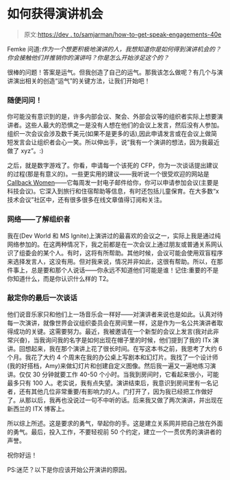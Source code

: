 # 如何获得演讲机会

> 原文:[https://dev . to/samjarman/how-to-get-speak-engagements-40e](https://dev.to/samjarman/how-to-get-speaking-engagements-40e)

Femke 问道:*作为一个想更积极地演讲的人，我想知道你是如何得到演讲机会的？你会接触他们并推销你的演讲吗？你是怎么开始涉足这个的？*

很棒的问题！答案是运气。但我创造了自己的运气。那我该怎么做呢？有几个与演讲演出相关的创造“运气”的关键方法，让我们开始吧！

### [](#just-ask)随便问问！

你可能没有意识到的是，许多内部会议、聚会、外部会议等的组织者实际上想要演讲者。这些人最大的恐惧之一是没有人想在他们的会议上发言，然后没有人参加。组织一次会议会涉及数千美元(如果不是更多的话),因此申请发言或在会议上做简短发言会让组织者会心一笑。所以伸出手，说“我有一个演讲的想法，因为我最近做了 xyz”。:)

之后，就是数字游戏了。你看，申请每一个该死的 CFP，你为一次谈话提出建议的过程(那是有意义的)。一些更实用的建议——我听说一个很受欢迎的网站是[Callback Women](http://www.callbackwomen.com/)——它每周发一封电子邮件给你，你可以申请参加会议(主要是科技会议)。它深入到旅行和住宿帮助等信息，有时还包括儿童保育。在大多数“x 技术会议”社区中，还有很多很多在线文章值得订阅和关注。

### [](#networking-knowing-the-organisers)网络——了解组织者

我在(Dev World 和 MS Ignite)上演讲过的最喜欢的会议之一，实际上我是通过纯网络参加的。在这两种情况下，我之前都是在一次会议上通过朋友或普通关系网认识了组委会的某个人。有时，这将有所帮助。其他时候，会议可能会使用双盲程序来选择发言人，这没有用。但对我来说，情况并非如此，这很有帮助。所以，在那件事上，总是要和那个人说话——你永远不知道他们可能是谁！记住:重要的不是你知道什么，而是你认识什么样的 T2。

### [](#nailing-your-last-talk)敲定你的最后一次谈话

他们说音乐家只和他们上一场音乐会一样好——对演讲者来说也是如此。认真对待每一次演讲，就像世界会议组织委员会在房间里一样，这是作为一名公共演讲者取得成功的关键。这需要努力。最近，我被邀请在一个新型的会议上发言(我对此非常兴奋)，当我询问我的名字是如何出现在帽子里的时候，他们提到了我的 ITx 演讲。回想起来，我在那个演讲上花了很长时间。在写这本书之前，我思考了大约 6 个月。我花了大约 4 个周末在我的办公桌上写剧本和幻灯片。我找了一个设计师(我的好搭档，Amy)来做幻灯片和创建自定义图像。然后我一遍又一遍地练习演讲。仅仅 30 分钟就要工作 40-50 个小时。当我到房间时，它看起来很小，可能最多只有 100 人。老实说，我有点失望。演讲结束后，我意识到房间里有一名记者，还有其他几位非常重要/有影响力的人。门打开了，因为我已经把工作做好了。从那以后，我再也没说过一句不中听的话。后来我又做了两次演讲，并出现在新西兰的 ITX 博客上。

所以综上所述。这是要求的勇气，举起你的手。这是建立关系网并把自己放在外面的勇气。最后，投入工作，不要轻视前 50 个约定，建立一个一贯优秀的演讲者的声誉。

祝你好运！

PS:迷茫？以下是你应该开始公开演讲的原因。